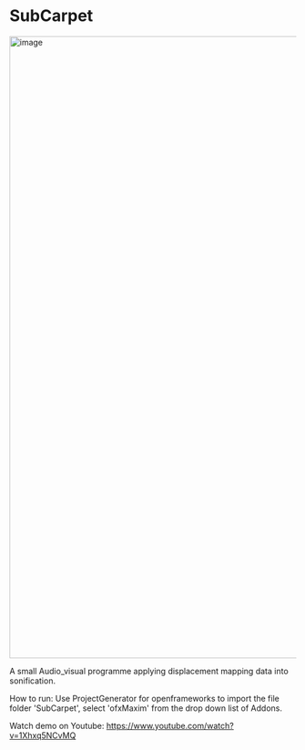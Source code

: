 # SubCarpet

<img width="1092" alt="image" src="https://user-images.githubusercontent.com/76624368/235562393-709f31e1-00b1-427a-b64b-fb9fed3c85e0.png">

A small Audio_visual programme applying displacement mapping data into sonification.

How to run:
Use ProjectGenerator for openframeworks to import the file folder 'SubCarpet', select 'ofxMaxim' from the drop down list of Addons.

Watch demo on Youtube: https://www.youtube.com/watch?v=1Xhxq5NCvMQ


